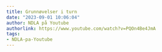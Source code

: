 ```yaml
---
title: Grunnøvelser i turn
date: "2023-09-01 10:06:04"
author: NDLA på Youtube
authorlink: https://www.youtube.com/watch?v=PQOn4Be4JmA
tags:
- NDLA-pa-Youtube
---
```

